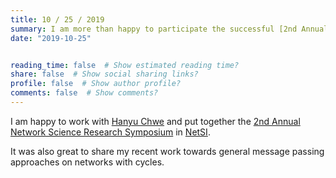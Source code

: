 ```yaml
---
title: 10 / 25 / 2019
summary: I am more than happy to participate the successful [2nd Annual Network Science Research Symposium](https://netsiphd.github.io/symposium/)!
date: "2019-10-25"


reading_time: false  # Show estimated reading time?
share: false  # Show social sharing links?
profile: false  # Show author profile?
comments: false  # Show comments?
---
```


I am happy to work with [Hanyu Chwe](https://www.networkscienceinstitute.org/people/hanyu-chwe) and put together the [2nd Annual Network Science Research Symposium](https://netsiphd.github.io/symposium/) in [NetSI](https://www.networkscienceinstitute.org/).

It was also great to share my recent work towards general message passing approaches on networks with cycles.
